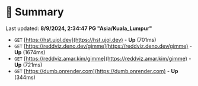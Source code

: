# 📖 Summary
Last updated: **8/9/2024, 2:34:47 PG "Asia/Kuala_Lumpur"**

- `GET` [https://hst.ujol.dev](https://hst.ujol.dev) - **Up** (701ms)
- `GET` [https://reddviz.deno.dev/gimme](https://reddviz.deno.dev/gimme) - **Up** (1674ms)
- `GET` [https://reddviz.amar.kim/gimme](https://reddviz.amar.kim/gimme) - **Up** (721ms)
- `GET` [https://dumb.onrender.com](https://dumb.onrender.com) - **Up** (344ms)
